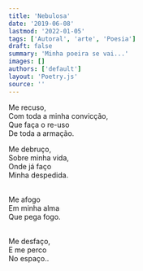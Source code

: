 ```yaml
---
title: 'Nebulosa'
date: '2019-06-08'
lastmod: '2022-01-05'
tags: ['Autoral', 'arte', 'Poesia']
draft: false
summary: 'Minha poeira se vai...'
images: []
authors: ['default']
layout: 'Poetry.js'
source: ''
---
```


Me recuso, <br />
Com toda a minha convicção, <br />
Que faça o re-uso <br />
De toda a armação.
<br />

Me debruço, <br />
Sobre minha vida, <br />
Onde já faço <br />
Minha despedida.<br />
<br />

Me afogo <br />
Em minha alma <br />
Que pega fogo.<br />
<br />

Me desfaço, <br />
E me perco <br />
No espaço..
